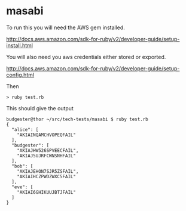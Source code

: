 # masabi

To run this you will need the AWS gem installed.

http://docs.aws.amazon.com/sdk-for-ruby/v2/developer-guide/setup-install.html

You will also need you aws credentials either stored or exported.

http://docs.aws.amazon.com/sdk-for-ruby/v2/developer-guide/setup-config.html

Then

```
> ruby test.rb 
```

This should give the output

```
budgester@thor ~/src/tech-tests/masabi $ ruby test.rb 
{
  "alice": [
    "AKIAINQAMCHVOPEQFAIL"
  ],
  "budgester": [
    "AKIAJHW526SPVEECFAIL",
    "AKIAJ5UJRFCWNSNHFAIL"
  ],
  "bob": [
    "AKIAJEHON7SJR5ZSFAIL",
    "AKIAIHCZPWDZWXC5FAIL"
  ],
  "eve": [
    "AKIAI6GHIKUUJBTJFAIL"
  ]
}
```
